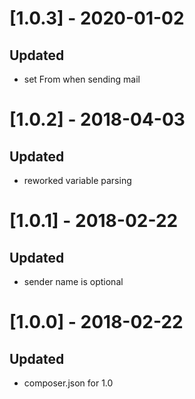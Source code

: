 # [1.0.3] - 2020-01-02
## Updated
- set From when sending mail

# [1.0.2] - 2018-04-03
## Updated
- reworked variable parsing

# [1.0.1] - 2018-02-22
## Updated
- sender name is optional

# [1.0.0] - 2018-02-22
## Updated
- composer.json for 1.0
